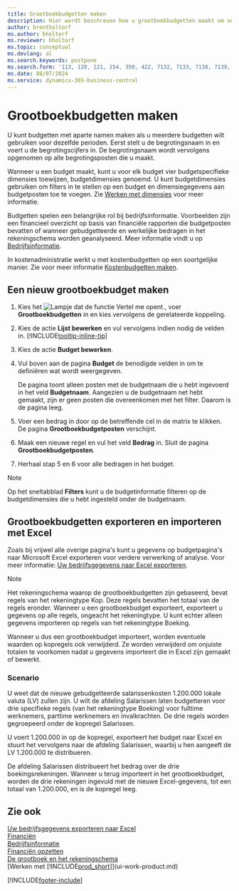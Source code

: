 ```yaml
---
title: Grootboekbudgetten maken
description: Hier wordt beschreven hoe u grootboekbudgetten maakt om verschillende financiële activiteiten te prognosticeren en dimensies toewijst voor bedrijfsinformatiedoeleinden.
author: brentholtorf
ms.author: bholtorf
ms.reviewer: bholtorf
ms.topic: conceptual
ms.devlang: al
ms.search.keywords: postpone
ms.search.form: '113, 120, 121, 154, 350, 422, 7132, 7133, 7138, 7139, 9203, 9219, 9239, 9373, 9374'
ms.date: 08/07/2024
ms.service: dynamics-365-business-central
---
```


# Grootboekbudgetten maken

U kunt budgetten met aparte namen maken als u meerdere budgetten wilt gebruiken voor dezelfde perioden. Eerst stelt u de begrotingsnaam in en voert u de begrotingscijfers in. De begrotingsnaam wordt vervolgens opgenomen op alle begrotingsposten die u maakt.  

Wanneer u een budget maakt, kunt u voor elk budget vier budgetspecifieke dimensies toewijzen, budgetdimensies genoemd. U kunt budgetdimensies gebruiken om filters in te stellen op een budget en dimensiegegevens aan budgetposten toe te voegen. Zie [Werken met dimensies](finance-dimensions.md) voor meer informatie.

Budgetten spelen een belangrijke rol bij bedrijfsinformatie. Voorbeelden zijn een financieel overzicht op basis van financiële rapporten die budgetposten bevatten of wanneer gebudgetteerde en werkelijke bedragen in het rekeningschema worden geanalyseerd. Meer informatie vindt u op [Bedrijfsinformatie](bi.md).

In kostenadministratie werkt u met kostenbudgetten op een soortgelijke manier. Zie voor meer informatie [Kostenbudgetten maken](finance-create-cost-budgets.md).  

## Een nieuw grootboekbudget maken

1. Kies het ![Lampje dat de functie Vertel me opent.](media/ui-search/search_small.png "Vertel me wat u wilt doen"), voer **Grootboekbudgetten** in en kies vervolgens de gerelateerde koppeling.  
2. Kies de actie **Lijst bewerken** en vul vervolgens indien nodig de velden in. [!INCLUDE[tooltip-inline-tip](includes/tooltip-inline-tip_md.md)]  
3. Kies de actie **Budget bewerken**.
4. Vul boven aan de pagina **Budget** de benodigde velden in om te definiëren wat wordt weergegeven.  

   De pagina toont alleen posten met de budgetnaam die u hebt ingevoerd in het veld **Budgetnaam**. Aangezien u de budgetnaam net hebt gemaakt, zijn er geen posten die overeenkomen met het filter. Daarom is de pagina leeg.  
5. Voer een bedrag in door op de betreffende cel in de matrix te klikken. De pagina **Grootboekbudgetposten** verschijnt.  
6. Maak een nieuwe regel en vul het veld **Bedrag** in. Sluit de pagina **Grootboekbudgetposten**.  
7. Herhaal stap 5 en 6 voor alle bedragen in het budget.  

> [!NOTE]  
> Op het sneltabblad **Filters** kunt u de budgetinformatie filteren op de budgetdimensies die u hebt ingesteld onder de budgetnaam.

## Grootboekbudgetten exporteren en importeren met Excel

Zoals bij vrijwel alle overige pagina's kunt u gegevens op budgetpagina's naar Microsoft Excel exporteren voor verdere verwerking of analyse. Voor meer informatie: [Uw bedrijfsgegevens naar Excel exporteren](about-export-data.md).

> [!NOTE]
> Het rekeningschema waarop de grootboekbudgetten zijn gebaseerd, bevat regels van het rekeningtype Kop. Deze regels bevatten het totaal van de regels eronder. Wanneer u een grootboekbudget exporteert, exporteert u gegevens op alle regels, ongeacht het rekeningtype. U kunt echter alleen gegevens importeren op regels van het rekeningtype Boeking.

Wanneer u dus een grootboekbudget importeert, worden eventuele waarden op kopregels ook verwijderd. Ze worden verwijderd om onjuiste totalen te voorkomen nadat u gegevens importeert die in Excel zijn gemaakt of bewerkt.

### Scenario

U weet dat de nieuwe gebudgetteerde salarissenkosten 1.200.000 lokale valuta (LV) zullen zijn. U wilt de afdeling Salarissen laten budgetteren voor drie specifieke regels (van het rekeningtype Boeking) voor fulltime werknemers, parttime werknemers en invalkrachten. De drie regels worden gegroepeerd onder de kopregel Salarissen.

U voert 1.200.000 in op de kopregel, exporteert het budget naar Excel en stuurt het vervolgens naar de afdeling Salarissen, waarbij u hen aangeeft de LV 1.200.000 te distribueren.

De afdeling Salarissen distribueert het bedrag over de drie boekingsrekeningen. Wanneer u terug importeert in het grootboekbudget, worden de drie rekeningen ingevuld met de nieuwe Excel-gegevens, tot een totaal van 1.200.000, en is de kopregel leeg.

## Zie ook

[Uw bedrijfsgegevens exporteren naar Excel](about-export-data.md)    
[Financiën](finance.md)    
[Bedrijfsinformatie](bi.md)    
[Financiën opzetten](finance-setup-finance.md)    
[De grootboek en het rekeningschema](finance-general-ledger.md)    
[Werken met [!INCLUDE[prod_short](includes/prod_short.md)]](ui-work-product.md)    

[!INCLUDE[footer-include](includes/footer-banner.md)]

